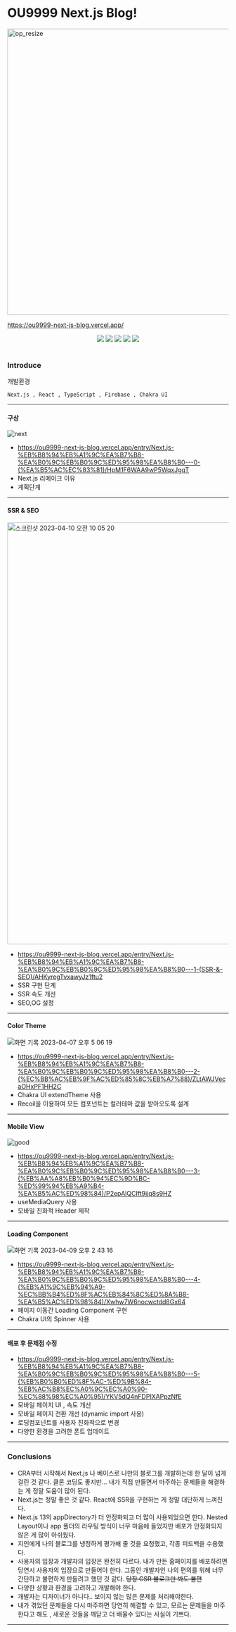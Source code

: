 # OU9999 Next.js Blog!

<img width="650" alt="op_resize" src="https://user-images.githubusercontent.com/113419018/231088010-e65212ff-48c4-480d-bf25-7427638b6e93.png">

https://ou9999-next-js-blog.vercel.app/

<div align="center">
	<img src="https://img.shields.io/badge/Next.js-000000?style=flat&logo=nextdotjs&logoColor=white" />
	<img src="https://img.shields.io/badge/React-61DAFB?style=flat&logo=React&logoColor=white" />
  <img src="https://img.shields.io/badge/TypeScript-3178C6?style=flat&logo=TypeScript&logoColor=white" />
  <img src="https://img.shields.io/badge/Firebase-FFCA28?style=flat&logo=Firebase&logoColor=white" />
  <img src="https://img.shields.io/badge/ChakraUI-319795?style=flat&logo=ChakraUI&logoColor=white" />
</div>
<br>

### Introduce

개발환경

    Next.js , React , TypeScript , Firebase , Chakra UI

<hr>

#### 구상

![next](https://user-images.githubusercontent.com/113419018/231082483-a9f58160-1aa5-4a78-b79b-ec4ed1da99a4.png)

- https://ou9999-next-js-blog.vercel.app/entry/Next.js-%EB%B8%94%EB%A1%9C%EA%B7%B8-%EA%B0%9C%EB%B0%9C%ED%95%98%EA%B8%B0---0-(%EA%B5%AC%EC%83%81)/HpM1F6WAA9wP5WqxJgqT
- Next.js 리메이크 이유
- 계획단계

<hr>

#### SSR & SEO

<img width="958" alt="스크린샷 2023-04-10 오전 10 05 20" src="https://user-images.githubusercontent.com/113419018/231082682-487f18c7-12f1-443c-a084-f243fb320e07.png">

- https://ou9999-next-js-blog.vercel.app/entry/Next.js-%EB%B8%94%EB%A1%9C%EA%B7%B8-%EA%B0%9C%EB%B0%9C%ED%95%98%EA%B8%B0---1-(SSR-&-SEO)/AHKyregTvxawyJz1ftu2
- SSR 구현 단계
- SSR 속도 개선
- SEO,OG 설정

<hr>

#### Color Theme

![화면 기록 2023-04-07 오후 5 06 19](https://user-images.githubusercontent.com/113419018/231082922-f16c7464-2fcd-404f-88f1-94d0fea9bb1a.gif)

- https://ou9999-next-js-blog.vercel.app/entry/Next.js-%EB%B8%94%EB%A1%9C%EA%B7%B8-%EA%B0%9C%EB%B0%9C%ED%95%98%EA%B8%B0---2-(%EC%BB%AC%EB%9F%AC%ED%85%8C%EB%A7%88)/ZLtAWJVecaOHxPF1HH2C
- Chakra UI extendTheme 사용
- Recoil을 이용하여 모든 컴포넌트는 컬러테마 값을 받아오도록 설계

<hr>

#### Mobile View

![good](https://user-images.githubusercontent.com/113419018/231083163-ce3a56f8-d01b-4097-a3ba-bb0a5475371a.gif)

- https://ou9999-next-js-blog.vercel.app/entry/Next.js-%EB%B8%94%EB%A1%9C%EA%B7%B8-%EA%B0%9C%EB%B0%9C%ED%95%98%EA%B8%B0---3-(%EB%AA%A8%EB%B0%94%EC%9D%BC-%ED%99%94%EB%A9%B4-%EA%B5%AC%ED%98%84)/P2epAlQCIft9jjq8s9HZ
- useMediaQuery 사용
- 모바일 친화적 Header 제작
<hr>

#### Loading Component

![화면 기록 2023-04-09 오후 2 43 16](https://user-images.githubusercontent.com/113419018/231083444-46d6a924-eec9-4081-a2c2-99164b06c28c.gif)

- https://ou9999-next-js-blog.vercel.app/entry/Next.js-%EB%B8%94%EB%A1%9C%EA%B7%B8-%EA%B0%9C%EB%B0%9C%ED%95%98%EA%B8%B0---4-(%EB%A1%9C%EB%94%A9-%EC%BB%B4%ED%8F%AC%EB%84%8C%ED%8A%B8-%EA%B5%AC%ED%98%84)/Xwhw7W6nocwctdd8Gx64
- 페이지 이동간 Loading Component 구현
- Chakra UI의 Spinner 사용

<hr>

#### 배포 후 문제점 수정

- https://ou9999-next-js-blog.vercel.app/entry/Next.js-%EB%B8%94%EB%A1%9C%EA%B7%B8-%EA%B0%9C%EB%B0%9C%ED%95%98%EA%B8%B0---5-(%EB%B0%B0%ED%8F%AC-%ED%9B%84-%EB%AC%B8%EC%A0%9C%EC%A0%90-%EC%88%98%EC%A0%95)/YKV5dQ4nFDPIXAPpzNfE
- 모바일 페이지 UI , 속도 개선
- 모바일 페이지 전환 개선 (dynamic import 사용)
- 로딩컴포넌트를 사용자 친화적으로 변경
- 다양한 환경을 고려한 폰트 업데이트

<hr>

### Conclusions

- CRA부터 시작해서 Next.js 나 베이스로 나만의 블로그를 개발하는데 한 달이 넘게 걸린 것 같다. 클론 코딩도 좋지만... 내가 직접 만들면서 마주하는 문제들을 해결하는 게 정말 도움이 많이 된다.
- Next.js는 정말 좋은 것 같다. React에 SSR을 구현하는 게 정말 대단하게 느껴진다.
- Next.js 13의 appDirectory가 더 안정화되고 더 많이 사용되었으면 한다. Nested Layout이나 app 폴더의 라우팅 방식이 너무 마음에 들었지만 배포가 안정화되지 않은 게 많이 아쉬웠다.
- 지인에게 나의 블로그를 냉정하게 평가해 줄 것을 요청했고, 각종 피드백을 수용했다.
- 사용자의 입장과 개발자의 입장은 완전히 다르다. 내가 만든 홈페이지를 배포하려면 당연시 사용자의 입장으로 만들어야 한다. 그동안 개발자인 나의 편의를 위해 너무 간단하고 불편하게 만들려고 했던 것 같다. ~~당장 CSR 블로그만 봐도 불편~~
- 다양한 상황과 환경을 고려하고 개발해야 한다.
- 개발자는 디자이너가 아니다.. 보이지 않는 많은 문제를 처리해야한다.
- 내가 겪었던 문제들을 다시 마주하면 당연히 해결할 수 있고, 모르는 문제들을 마주한다고 해도 , 새로운 것들을 깨닫고 더 배울수 있다는 사실이 기쁘다.
<hr>
